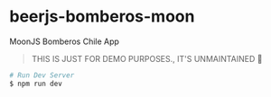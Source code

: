 # beerjs-bomberos-moon

MoonJS Bomberos Chile App

> THIS IS JUST FOR DEMO PURPOSES., IT'S UNMAINTAINED 🔐

```sh
# Run Dev Server
$ npm run dev
```
